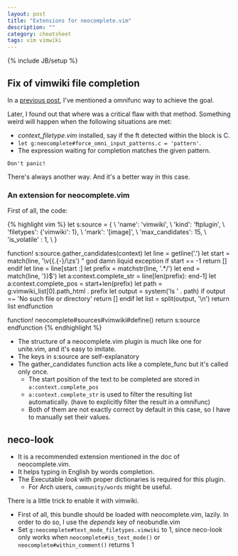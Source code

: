 ```yaml
---
layout: post
title: "Extensions for neocomplete.vim"
description: ""
category: cheatsheet
tags: vim vimwiki
---
```

{% include JB/setup %}

## Fix of vimwiki file completion

In a [previous post](/tweak/2014/07/20/vimwiki-file-completion), I've mentioned
a omnifunc way to achieve the goal.

Later, I found out that where was a critical flaw with that method. Something weird will
happen when the following situations are met:

* *context_filetype.vim* installed, say if the ft detected within the block is C.
* `let g:neocomplete#force_omni_input_patterns.c = 'pattern'`.
* The expression waiting for completion matches the given pattern.

`Don't panic!`

There's always another way. And it's a better way in this case.

### An extension for neocomplete.vim

First of all, the code:

{% highlight vim %}
let s:source = {
            \ 'name': 'vimwiki',
            \ 'kind': 'ftplugin',
            \ 'filetypes': {'vimwiki': 1},
            \ 'mark': '[image]',
            \ 'max_candidates': 15,
            \ 'is_volatile' : 1,
            \ }

function! s:source.gather_candidates(context)
    let line = getline('.')
    let start = match(line, '\v\{\{.{-}\/\zs') " god damn liquid exception
    if start == -1
        return []
    endif
    let line = line[start :]
    let prefix = matchstr(line, '.*\/')
    let end = match(line, '}}$')
    let a:context.complete_str = line[len(prefix): end-1]
    let a:context.complete_pos = start+len(prefix)
    let path = g:vimwiki_list[0].path_html . prefix
    let output = system('ls ' . path)
    if output =~ 'No such file or directory'
        return []
    endif
    let list = split(output, '\n')
    return list
endfunction

function! neocomplete#sources#vimwiki#define()
    return s:source
endfunction
{% endhighlight %}

* The structure of a neocomplete.vim plugin is much like one for unite.vim, and it's easy to imitate.
* The keys in s:source are self-explanatory
* The gather_candidates function acts like a complete_func but it's called only once.
    * The start position of the text to be completed are stored in `a:context.complete_pos`
    * `a:context.complete_str` is used to filter the resulting list automatically. (have to explicitly filter the result in a omnifunc)
    * Both of them are not exactly correct by default in this case, so I have to manually set their values.

## neco-look

* It is a recommended extension mentioned in the doc of neocomplete.vim.
* It helps typing in English by words completion.
* The Executable *look* with proper dictionaries is required for this plugin.
    * For Arch users, `community/words` might be useful.

There is a little trick to enable it with vimwiki.

* First of all, this bundle should be loaded with neocomplete.vim, lazily. In order to do so, I use the *depends* key of neobundle.vim
* Set `g:neocomplete#text_mode_filetypes.vimwiki` to 1, since neco-look only works when `neocomplete#is_text_mode()` or `neocomplete#within_comment()` returns 1
